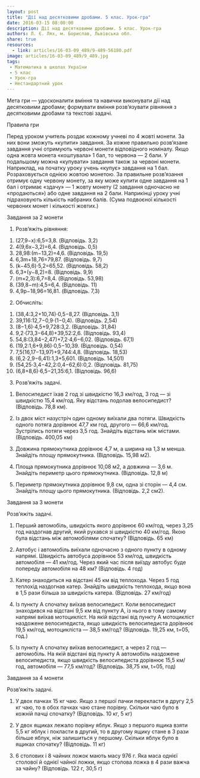 ```yaml
---
layout: post
title: "Дії над десятковими дробами. 5 клас. Урок-гра"
date: 2016-03-15 08:00:00
description: Дії над десятковими дробами. 5 клас. Урок-гра
authors: Л. Є. Лях, м. Борислав, Львівська обл.
share: true
resources:
  - link: articles/16-03-09_489/9-489-56180.pdf
image: articles/16-03-09_489/9_489.jpg
tags:
 - Математика в школах України
 - 5 клас
 - Урок-гра
 - Нестандартний урок
---
```


Мета гри — удосконалити вміння та навички виконувати дії над десятковими дробами; формувати вміння розв’язувати рівняння з десятковими дробами та текстові задачі.

Правила гри

Перед уроком учитель роздає кожному учневі по 4 жовті монети. За них вони зможуть «купити» завдання. За кожне правильно розв’язане завдання учні отримують червоні монети відповідного номіналу. Якщо одна жовта монета «коштувала» 1 бал, то червона — 2 бали. У подальшому можна «купувати» завдання також за червоні монети. Наприклад, на початку уроку учень «купує» завдання на 1 бал. Розраховується однією жовтою монетою. За правильне розв’язання отримує одну червону монету, за яку може купити одне завдання на 1 бал і отримає «здачу» — 1 жовту монету (2 завдання одночасно не «продаються») або одне завдання на 2 бали. Наприкінці уроку учні підраховують кількість набраних балів. (Сума подвоєної кількості червоних монет і кількості жовтих.)

Завдання за 2 монети

1. Розв’яжіть рівняння:

1) (27,9−x):6,5=3,8. (Відповідь. 3,2)
2) 4(9,6x−3,2)=6,4. (Відповідь. 0,5)
3) 28,98:(m−13,2)=4,6. (Відповідь. 19,5)
4) 6,3m+18,76=79,87. (Відповідь. 9,7)
5) (k−45,6)⋅5,2=65,52. (Відповідь. 58,2)
6) 6,3+(y−8,2)=8. (Відповідь. 9,9)
7) (m+2,3):6,7=8,4. (Відповідь. 53,98)
8) (39,8−m):4,5=6,4. (Відповідь. 11)
9) 4,9p−18,96=16,81. (Відповідь. 7,3)

2. Обчисліть:

1) (38,4:3,2+10,74)⋅0,5−8,27. (Відповідь. 3,1)
2) 39,116:12,7−0,9⋅(1−0,4). (Відповідь. 2,54)
3) (8−1,6)⋅4,5+9,728:3,2. (Відповідь. 31,84)
4) 9,2⋅(73,3−64,8)+39,52:2,6. (Відповідь. 93,4)
5) 54,8:(3,84−2,47)+7,2⋅4,6−6,02. (Відповідь. 67,1)
6) (19,2:1,6+9,86)⋅0,5−10,39. (Відповідь. 0,54)
7) 7,5(16,17−13,97)+9,744:4,8. (Відповідь. 18,53)
8) (6,2⋅2,9−6,41):1,3+5,601. (Відповідь. 14,501)
9) (54,25⋅3,4−42,2:0,4−62,6):0,2. (Відповідь. 81,75)
10) (6,8+8,6)⋅6,5−21,35:6,1. (Відповідь. 96,6)



3. Розв’яжіть задачі.

1) Велосипедист їхав 2 год зі швидкістю 16,3 км/год, 3 год — зі швидкістю 15,4 км/год. Яку відстань подолав велосипедист? (Відповідь. 78,8 км).

2) Із двох міст назустріч один одному виїхали два потяги. Швидкість одного потяга дорівнює 47,7 км год, другого — 66,6 км/год. Зустрілись потяги через 3,5 год. Знайдіть відстань між містами. (Відповідь. 400,05 км)

3) Довжина прямокутника дорівнює 4,7 м, а ширина на 1,3 м менша. Знайдіть площу прямокутника. (Відповідь. 15,98 м2).

4) Площа прямокутника дорівнює 10,08 м2, а довжина — 3,6 м. Знайдіть периметр цього прямокутника. (Відповідь. 12,8 м)

5) Периметр прямокутника дорівнює 9,8 см, одна зі сторін — 4,4 см. Знайдіть площу цього прямокутника. (Відповідь. 2,2 см2).


Завдання за 3 монети

Розв’яжіть задачі.

1) Перший автомобіль, швидкість якого дорівнює 60 км/год, через 3,25 год наздогнав другий, який рухався зі швидкістю 40 км/год. Якою була відстань між автомобілями спочатку? (Відповідь. 65 км)

2) Автобус і автомобіль виїхали одночасно з одного пункту в одному напрямі. Швидкість автобуса дорівнює 53 км/год, швидкість автомобіля — 41 км/год. Через який час після виїзду автобус буде попереду автомобіля на 48 км? (Відповідь. 4 год)

3) Катер знаходиться на відстані 45 км від теплохода. Через 5 год теплохід наздогнав катер. Знайдіть швидкість теплохода, якщо вона в 1,5 рази більша за швидкість катера. (Відповідь. 27 км/год)

4) Із пункту A спочатку виїхав велосипедист. Коли велосипедист знаходився на відстані 9,5 км від пункту A, із нього в тому самому напрямі виїхав мотоцикліст. На якій відстані від пункту A мотоцикліст наздожене велосипедиста, якщо швидкість велосипедиста дорівнює 19,5 км/год, мотоцикліста — 38,5 км/год? (Відповідь. 19,25 км, t=05, год.)

5) Із пункту A спочатку виїхав велосипедист, а через 2 год — автомобіль. На якій відстані від пункту A автомобіль наздожене велосипедиста, якщо швидкість велосипедиста дорівнює 15,5 км/год, автомобіля — 77,5 км/год? (Відповідь. 38,75 км, t=05, год)


Завдання за 4 монети

Розв’яжіть задачі.

1) У двох пачках 15 кг чаю. Якщо з першої пачки перекласти в другу 2,5 кг чаю, то в обох пачках чаю стане порівну. Скільки чаю було в кожній пачці спочатку? (Відповідь. 10 кг, 5 кг)

2) У двох ящиках лежало порівну яблук. Якщо з першого ящика взяти 5,5 кг яблук і покласти в другий, то в другому ящику стане в 3 рази більше яблук, ніж залишиться у першому. Скільки яблук було в ящиках спочатку? (Відповідь. 11 кг)

3) 6 столових і 8 чайних ложок мають масу 976 г. Яка маса однієї столової й однієї чайної ложки, якщо столова ложка в 4 рази важча за чайну? (Відповідь. 122 г, 30,5 г)
